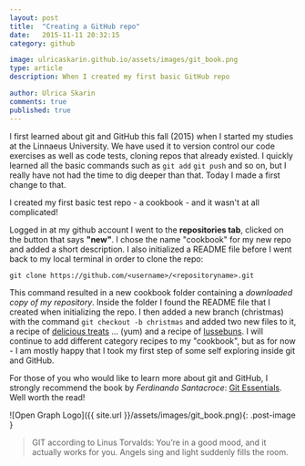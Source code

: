 ```yaml
---
layout: post
title:  "Creating a GitHub repo"
date:   2015-11-11 20:32:15
category: github

image: ulricaskarin.github.io/assets/images/git_book.png
type: article
description: When I created my first basic GitHub repo

author: Ulrica Skarin
comments: true
published: true
---
```


I first learned about git and GitHub this fall (2015) when I started my studies at the Linnaeus University. We have
used it to version control our code exercises as well as code tests, cloning repos that already existed. I quickly
learned all the basic commands such as ```git add``` ```git push``` and so on, but I really have not had the time to dig deeper than that.
Today I made a first change to that.

I created my first basic test repo - a cookbook - and it wasn't at all complicated!

Logged in at my github account I went to the **repositories tab**, clicked on the button that says **"new"**. I chose the name
"cookbook" for my new repo and added a short description. I also initialized a README file before I went back to my
local terminal in order to clone the repo:

 ```git clone https://github.com/<username>/<repositoryname>.git```

This command resulted in a new cookbook folder containing a *downloaded copy of my repository*. Inside the folder I found
the README file that I created when initializing the repo. I then added a new branch (christmas) with the command ```git checkout -b christmas```
and added two new files to it, a recipe of [delicious treats][delicious treats] ... (yum) and a recipe of [lussebuns][lussebuns]. I will continue to
add different category recipes to my "cookbook", but as for now - I am mostly happy that I took my first step of some
self exploring inside git and GitHub.

For those of you who would like to learn more about git and GitHub, I strongly recommend the book by *Ferdinando Santacroce*:
[Git Essentials][Git Essentials]. Well worth the read!

![Open Graph Logo]({{ site.url }}/assets/images/git_book.png){: .post-image }

> GIT according to Linus Torvalds: You’re in a good mood, and it actually works for you. Angels sing and light suddenly fills the room.

[delicious treats]:https://github.com/ulricaskarin/cookbook/blob/Christmas/Delicious-Treats.md
[lussebuns]:https://github.com/ulricaskarin/cookbook/blob/Christmas/Lussebuns.md
[Git Essentials]:http://www.amazon.com/Git-Essentials-Ferdinando-Santacroce/dp/1785287907

